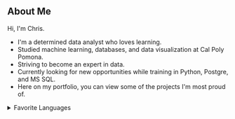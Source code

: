 ## About Me
Hi, I'm Chris.

- I'm a determined data analyst who loves learning.
- Studied machine learning, databases, and data visualization at Cal Poly Pomona.
- Striving to become an expert in data.
- Currently looking for new opportunities while training in Python, Postgre, and MS SQL.
- Here on my portfolio, you can view some of the projects I'm most proud of.

<details>
<summary>Favorite Languages</summary>

| SQL       |
| Python    |
| Tableau   |

| Languages |
|-----------|
| SQL       |
| Python    |
| Tableau   |

